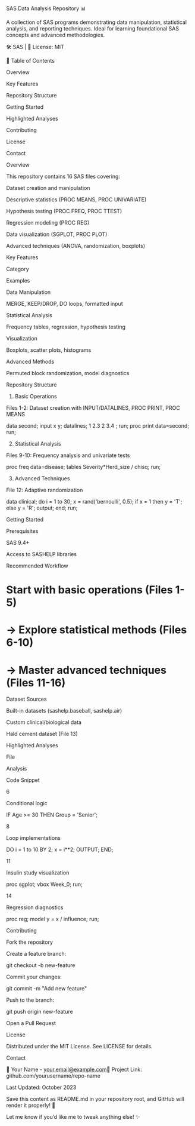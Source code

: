 SAS Data Analysis Repository 📊

A collection of SAS programs demonstrating data manipulation, statistical analysis, and reporting techniques. Ideal for learning foundational SAS concepts and advanced methodologies.

🛠 SAS | 📜 License: MIT

📖 Table of Contents

Overview

Key Features

Repository Structure

Getting Started

Highlighted Analyses

Contributing

License

Contact

Overview

This repository contains 16 SAS files covering:

Dataset creation and manipulation

Descriptive statistics (PROC MEANS, PROC UNIVARIATE)

Hypothesis testing (PROC FREQ, PROC TTEST)

Regression modeling (PROC REG)

Data visualization (SGPLOT, PROC PLOT)

Advanced techniques (ANOVA, randomization, boxplots)

Key Features

Category

Examples

Data Manipulation

MERGE, KEEP/DROP, DO loops, formatted input

Statistical Analysis

Frequency tables, regression, hypothesis testing

Visualization

Boxplots, scatter plots, histograms

Advanced Methods

Permuted block randomization, model diagnostics

Repository Structure

1. Basic Operations

Files 1-2: Dataset creation with INPUT/DATALINES, PROC PRINT, PROC MEANS

data second;
input x y;
datalines;
1 2.3
2 3.4
;
run;
proc print data=second;
run;

2. Statistical Analysis

Files 9-10: Frequency analysis and univariate tests

proc freq data=disease;
tables Severity*Herd_size / chisq;
run;

3. Advanced Techniques

File 12: Adaptive randomization

data clinical;
do i = 1 to 30;
  x = rand('bernoulli', 0.5);
  if x = 1 then y = 'T';
  else y = 'R';
  output;
end;
run;

Getting Started

Prerequisites

SAS 9.4+

Access to SASHELP libraries

Recommended Workflow

# Start with basic operations (Files 1-5)
# → Explore statistical methods (Files 6-10)
# → Master advanced techniques (Files 11-16)

Dataset Sources

Built-in datasets (sashelp.baseball, sashelp.air)

Custom clinical/biological data

Hald cement dataset (File 13)

Highlighted Analyses

File

Analysis

Code Snippet

6

Conditional logic

IF Age >= 30 THEN Group = 'Senior';

8

Loop implementations

DO i = 1 to 10 BY 2; x = i**2; OUTPUT; END;

11

Insulin study visualization

proc sgplot; vbox Week_0; run;

14

Regression diagnostics

proc reg; model y = x / influence; run;

Contributing

Fork the repository

Create a feature branch:

git checkout -b new-feature

Commit your changes:

git commit -m "Add new feature"

Push to the branch:

git push origin new-feature

Open a Pull Request

License

Distributed under the MIT License. See LICENSE for details.

Contact

📧 Your Name - your.email@example.com🔗 Project Link: github.com/yourusername/repo-name

Last Updated: October 2023

Save this content as README.md in your repository root, and GitHub will render it properly! 🚀

Let me know if you’d like me to tweak anything else! ✨